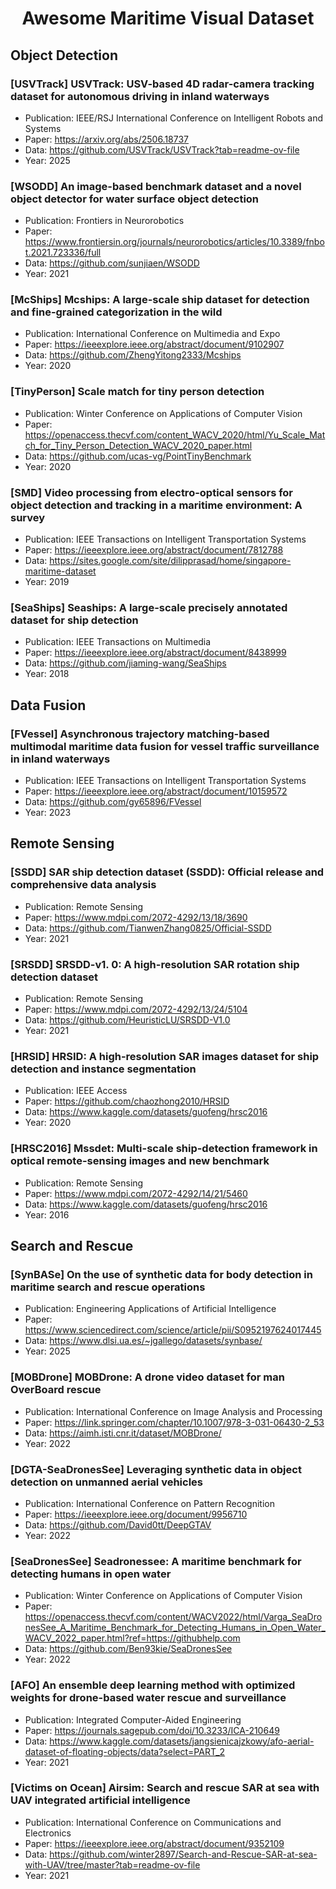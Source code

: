  # <p align=center> Awesome Maritime Visual Dataset</p>

## Object Detection



### [USVTrack] USVTrack: USV-based 4D radar-camera tracking dataset for autonomous driving in inland waterways
- Publication: IEEE/RSJ International Conference on Intelligent Robots and Systems
- Paper: https://arxiv.org/abs/2506.18737
- Data: https://github.com/USVTrack/USVTrack?tab=readme-ov-file
- Year: 2025

### [WSODD] An image-based benchmark dataset and a novel object detector for water surface object detection
- Publication: Frontiers in Neurorobotics
- Paper: https://www.frontiersin.org/journals/neurorobotics/articles/10.3389/fnbot.2021.723336/full
- Data: https://github.com/sunjiaen/WSODD
- Year: 2021

### [McShips] Mcships: A large-scale ship dataset for detection and fine-grained categorization in the wild
- Publication: International Conference on Multimedia and Expo
- Paper: https://ieeexplore.ieee.org/abstract/document/9102907
- Data: https://github.com/ZhengYitong2333/Mcships
- Year: 2020

### [TinyPerson] Scale match for tiny person detection
- Publication: Winter Conference on Applications of Computer Vision
- Paper: https://openaccess.thecvf.com/content_WACV_2020/html/Yu_Scale_Match_for_Tiny_Person_Detection_WACV_2020_paper.html
- Data: https://github.com/ucas-vg/PointTinyBenchmark
- Year: 2020

### [SMD] Video processing from electro-optical sensors for object detection and tracking in a maritime environment: A survey
- Publication:  IEEE Transactions on Intelligent Transportation Systems
- Paper: https://ieeexplore.ieee.org/abstract/document/7812788
- Data: https://sites.google.com/site/dilipprasad/home/singapore-maritime-dataset
- Year: 2019

### [SeaShips] Seaships: A large-scale precisely annotated dataset for ship detection
- Publication: IEEE Transactions on Multimedia
- Paper: https://ieeexplore.ieee.org/abstract/document/8438999
- Data: https://github.com/jiaming-wang/SeaShips
- Year: 2018



## Data Fusion

### [FVessel] Asynchronous trajectory matching-based multimodal maritime data fusion for vessel traffic surveillance in inland waterways
- Publication: IEEE Transactions on Intelligent Transportation Systems
- Paper: https://ieeexplore.ieee.org/abstract/document/10159572
- Data: https://github.com/gy65896/FVessel
- Year: 2023

## Remote Sensing

### [SSDD] SAR ship detection dataset (SSDD): Official release and comprehensive data analysis
- Publication: Remote Sensing
- Paper: https://www.mdpi.com/2072-4292/13/18/3690
- Data: https://github.com/TianwenZhang0825/Official-SSDD
- Year: 2021

### [SRSDD] SRSDD-v1. 0: A high-resolution SAR rotation ship detection dataset
- Publication: Remote Sensing
- Paper: https://www.mdpi.com/2072-4292/13/24/5104
- Data: https://github.com/HeuristicLU/SRSDD-V1.0
- Year: 2021

### [HRSID] HRSID: A high-resolution SAR images dataset for ship detection and instance segmentation
- Publication: IEEE Access
- Paper: https://github.com/chaozhong2010/HRSID
- Data: https://www.kaggle.com/datasets/guofeng/hrsc2016
- Year: 2020

### [HRSC2016] Mssdet: Multi-scale ship-detection framework in optical remote-sensing images and new benchmark
- Publication: Remote Sensing
- Paper: https://www.mdpi.com/2072-4292/14/21/5460
- Data: https://www.kaggle.com/datasets/guofeng/hrsc2016
- Year: 2016

## Search and Rescue

### [SynBASe] On the use of synthetic data for body detection in maritime search and rescue operations
- Publication: Engineering Applications of Artificial Intelligence
- Paper: https://www.sciencedirect.com/science/article/pii/S0952197624017445
- Data: https://www.dlsi.ua.es/~jgallego/datasets/synbase/
- Year: 2025

### [MOBDrone] MOBDrone: A drone video dataset for man OverBoard rescue
- Publication: International Conference on Image Analysis and Processing
- Paper: https://link.springer.com/chapter/10.1007/978-3-031-06430-2_53
- Data: https://aimh.isti.cnr.it/dataset/MOBDrone/
- Year: 2022

### [DGTA-SeaDronesSee] Leveraging synthetic data in object detection on unmanned aerial vehicles
- Publication: International Conference on Pattern Recognition
- Paper: https://ieeexplore.ieee.org/document/9956710
- Data: https://github.com/David0tt/DeepGTAV
- Year: 2022

### [SeaDronesSee] Seadronessee: A maritime benchmark for detecting humans in open water
- Publication: Winter Conference on Applications of Computer Vision
- Paper: https://openaccess.thecvf.com/content/WACV2022/html/Varga_SeaDronesSee_A_Maritime_Benchmark_for_Detecting_Humans_in_Open_Water_WACV_2022_paper.html?ref=https://githubhelp.com
- Data: https://github.com/Ben93kie/SeaDronesSee
- Year: 2022

### [AFO] An ensemble deep learning method with optimized weights for drone-based water rescue and surveillance
- Publication: Integrated Computer-Aided Engineering
- Paper: https://journals.sagepub.com/doi/10.3233/ICA-210649
- Data: https://www.kaggle.com/datasets/jangsienicajzkowy/afo-aerial-dataset-of-floating-objects/data?select=PART_2
- Year: 2021

### [Victims on Ocean] Airsim: Search and rescue SAR at sea with UAV integrated artificial intelligence
- Publication: International Conference on Communications and Electronics
- Paper: https://ieeexplore.ieee.org/abstract/document/9352109
- Data: https://github.com/winter2897/Search-and-Rescue-SAR-at-sea-with-UAV/tree/master?tab=readme-ov-file
- Year: 2021
